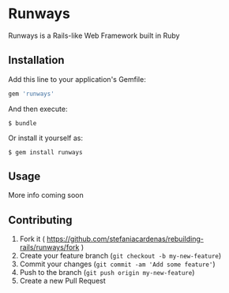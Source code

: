 # Runways

Runways is a Rails-like Web Framework built in Ruby

## Installation

Add this line to your application's Gemfile:

```ruby
gem 'runways'
```

And then execute:

    $ bundle

Or install it yourself as:

    $ gem install runways

## Usage

More info coming soon

## Contributing

1. Fork it ( https://github.com/stefaniacardenas/rebuilding-rails/runways/fork )
2. Create your feature branch (`git checkout -b my-new-feature`)
3. Commit your changes (`git commit -am 'Add some feature'`)
4. Push to the branch (`git push origin my-new-feature`)
5. Create a new Pull Request


